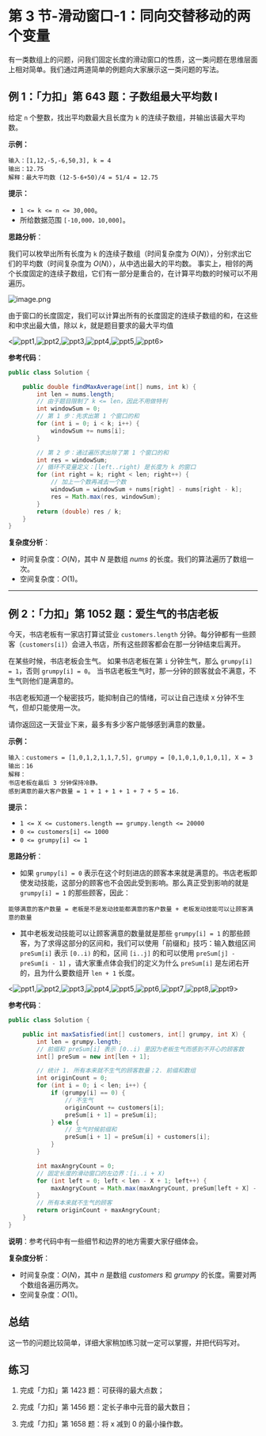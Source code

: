 # 第 3 节-滑动窗口-1：同向交替移动的两个变量

有一类数组上的问题，问我们固定长度的滑动窗口的性质，这一类问题在思维层面上相对简单。我们通过两道简单的例题向大家展示这一类问题的写法。

## 例 1：「力扣」第 643 题：子数组最大平均数 I

给定 `n` 个整数，找出平均数最大且长度为 `k` 的连续子数组，并输出该最大平均数。

**示例：**

```
输入：[1,12,-5,-6,50,3], k = 4
输出：12.75
解释：最大平均数 (12-5-6+50)/4 = 51/4 = 12.75
```

**提示：**

- `1 <= k <= n <= 30,000`。
- 所给数据范围 `[-10,000，10,000]`。

**思路分析**：

我们可以枚举出所有长度为 `k` 的连续子数组（时间复杂度为 $O(N)$），分别求出它们的平均数（时间复杂度为 $O(N)$），从中选出最大的平均数。 事实上，相邻的两个长度固定的连续子数组，它们有一部分是重合的，在计算平均数的时候可以不用遍历。



![image.png](https://pic.leetcode-cn.com/1620975090-MHUIaC-image.png)

由于窗口的长度固定，我们可以计算出所有的长度固定的连续子数组的和，在这些和中求出最大值，除以 $k$，就是题目要求的最大平均值

<![ppt1](https://assets.leetcode-cn.com/solution-static/643/1.png),![ppt2](https://assets.leetcode-cn.com/solution-static/643/2.png),![ppt3](https://assets.leetcode-cn.com/solution-static/643/3.png),![ppt4](https://assets.leetcode-cn.com/solution-static/643/4.png),![ppt5](https://assets.leetcode-cn.com/solution-static/643/5.png),![ppt6](https://assets.leetcode-cn.com/solution-static/643/6.png)>

**参考代码**：

```java
public class Solution {

    public double findMaxAverage(int[] nums, int k) {
        int len = nums.length;
        // 由于题目限制了 k <= len，因此不用做特判
        int windowSum = 0;
        // 第 1 步：先求出第 1 个窗口的和
      	for (int i = 0; i < k; i++) {
            windowSum += nums[i];
        }

      	// 第 2 步：通过遍历求出除了第 1 个窗口的和
        int res = windowSum;
        // 循环不变量定义：[left..right) 是长度为 k 的窗口
        for (int right = k; right < len; right++) {
            // 加上一个数再减去一个数
            windowSum = windowSum + nums[right] - nums[right - k];
            res = Math.max(res, windowSum);
        }
        return (double) res / k;
    }
}
```

**复杂度分析**：

- 时间复杂度：$O(N)$，其中 $N$ 是数组 $\textit{nums}$ 的长度。我们的算法遍历了数组一次。
- 空间复杂度：$O(1)$。

---

## 例 2：「力扣」第 1052 题：爱生气的书店老板

今天，书店老板有一家店打算试营业 `customers.length` 分钟。每分钟都有一些顾客（`customers[i]`）会进入书店，所有这些顾客都会在那一分钟结束后离开。

在某些时候，书店老板会生气。 如果书店老板在第 `i` 分钟生气，那么 `grumpy[i] = 1`，否则 `grumpy[i] = 0`。 当书店老板生气时，那一分钟的顾客就会不满意，不生气则他们是满意的。

书店老板知道一个秘密技巧，能抑制自己的情绪，可以让自己连续 `X` 分钟不生气，但却只能使用一次。

请你返回这一天营业下来，最多有多少客户能够感到满意的数量。

**示例：**

```
输入：customers = [1,0,1,2,1,1,7,5], grumpy = [0,1,0,1,0,1,0,1], X = 3
输出：16
解释：
书店老板在最后 3 分钟保持冷静。
感到满意的最大客户数量 = 1 + 1 + 1 + 1 + 7 + 5 = 16.
```

**提示：**

+ `1 <= X <= customers.length == grumpy.length <= 20000`
+ `0 <= customers[i] <= 1000`
+ `0 <= grumpy[i] <= 1`

**思路分析**：

+ 如果 `grumpy[i] = 0` 表示在这个时刻进店的顾客本来就是满意的。书店老板即使发动技能，这部分的顾客也不会因此受到影响。那么真正受到影响的就是 `grumpy[i] = 1` 的那些顾客，因此：

```
能够满意的客户数量 = 老板是不是发动技能都满意的客户数量 + 老板发动技能可以让顾客满意的数量
```

+ 其中老板发动技能可以让顾客满意的数量就是那些 `grumpy[i] = 1` 的那些顾客，为了求得这部分的区间和，我们可以使用「前缀和」技巧：输入数组区间 `preSum[i]` 表示 `[0..i)` 的和，区间 `[i..j]` 的和可以使用 `preSum[j] - preSum[i - 1]` ，请大家重点体会我们的定义为什么 `preSum[i]` 是左闭右开的，且为什么要数组开 `len + 1` 长度。

<![ppt1](https://assets.leetcode-cn.com/solution-static/1052/1.png),![ppt2](https://assets.leetcode-cn.com/solution-static/1052/2.png),![ppt3](https://assets.leetcode-cn.com/solution-static/1052/3.png),![ppt4](https://assets.leetcode-cn.com/solution-static/1052/4.png),![ppt5](https://assets.leetcode-cn.com/solution-static/1052/5.png),![ppt6](https://assets.leetcode-cn.com/solution-static/1052/6.png),![ppt7](https://assets.leetcode-cn.com/solution-static/1052/7.png),![ppt8](https://assets.leetcode-cn.com/solution-static/1052/8.png),![ppt9](https://assets.leetcode-cn.com/solution-static/1052/9.png)>

**参考代码**：

```java
public class Solution {

    public int maxSatisfied(int[] customers, int[] grumpy, int X) {
        int len = grumpy.length;
        // 前缀和 preSum[i] 表示 [0..i) 里因为老板生气而感到不开心的顾客数
        int[] preSum = new int[len + 1];

        // 统计 1. 所有本来就不生气的顾客数量；2. 前缀和数组
        int originCount = 0;
        for (int i = 0; i < len; i++) {
            if (grumpy[i] == 0) {
                // 不生气
                originCount += customers[i];
                preSum[i + 1] = preSum[i];
            } else {
                // 生气时候前缀和
                preSum[i + 1] = preSum[i] + customers[i];
            }
        }

        int maxAngryCount = 0;
        // 固定长度的滑动窗口的左边界：[i..i + X)
        for (int left = 0; left < len - X + 1; left++) {
            maxAngryCount = Math.max(maxAngryCount, preSum[left + X] - preSum[left]);
        }
        // 所有本来就不生气的顾客
        return originCount + maxAngryCount;
    }
}
```

**说明**：参考代码中有一些细节和边界的地方需要大家仔细体会。

**复杂度分析**：

- 时间复杂度：$O(N)$，其中 $n$ 是数组 $\textit{customers}$ 和 $\textit{grumpy}$ 的长度。需要对两个数组各遍历两次。
- 空间复杂度：$O(1)$。

## 总结

这一节的问题比较简单，详细大家稍加练习就一定可以掌握，并把代码写对。

## 练习

1. 完成「力扣」第 1423 题：可获得的最大点数；
2. 完成「力扣」第 1456 题：定长子串中元音的最大数目；

3. 完成「力扣」第 1658 题：将 x 减到 0 的最小操作数。
